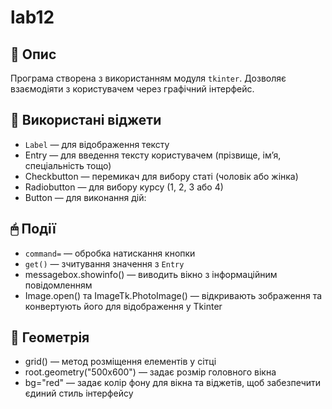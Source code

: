 # lab12
## 📌 Опис
Програма створена з використанням модуля `tkinter`. Дозволяє взаємодіяти з користувачем через графічний інтерфейс.

## 🧩 Використані віджети
- `Label` — для відображення тексту
- Entry — для введення тексту користувачем (прізвище, ім’я, спеціальність тощо)
- Checkbutton — перемикач для вибору статі (чоловік або жінка)
- Radiobutton — для вибору курсу (1, 2, 3 або 4)
- Button — для виконання дій:

## 🖱 Події
- `command=` — обробка натискання кнопки
- `get()` — зчитування значення з `Entry`
- messagebox.showinfo() — виводить вікно з інформаційним повідомленням
- Image.open() та ImageTk.PhotoImage() — відкривають зображення та конвертують його для відображення у Tkinter

## 📐 Геометрія
- grid() — метод розміщення елементів у сітці
- root.geometry("500x600") — задає розмір головного вікна
- bg="red" — задає колір фону для вікна та віджетів, щоб забезпечити єдиний стиль інтерфейсу
